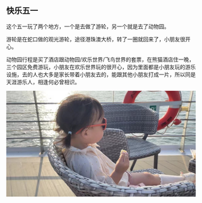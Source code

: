 ## 快乐五一

这个五一玩了两个地方，一个是去做了游轮，另一个就是去了动物园。

游轮是在蛇口做的观光游轮，途径港珠澳大桥，转了一圈就回来了，小朋友很开心。

动物园行程是买了酒店跟动物园/欢乐世界/飞鸟世界的套票，在熊猫酒店住一晚，三个园区免费游玩，小朋友在欢乐世界玩的很开心，因为里面都是小朋友玩的游乐设施，去的人也大多是家长带着小朋友去的，能跟其他小朋友打成一片，所以同是天涯游乐人，相逢何必曾相识。

![2023五一](/images/202351.jpg)




